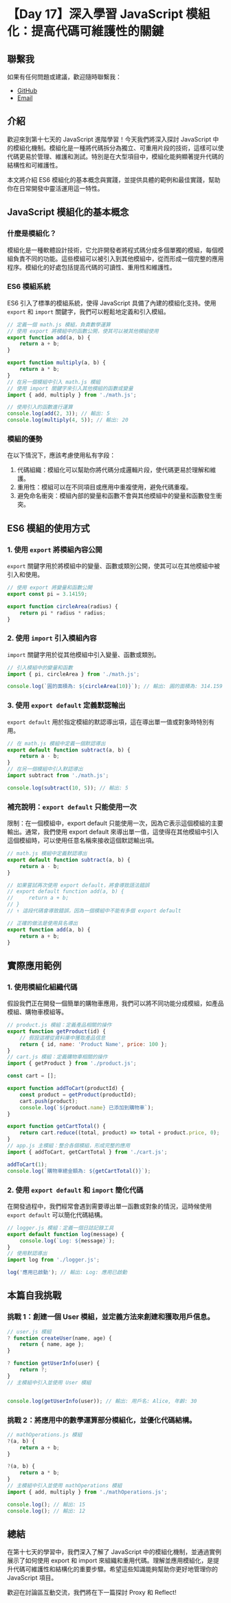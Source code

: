 # 【Day 17】深入學習 JavaScript 模組化：提高代碼可維護性的關鍵

## 聯繫我

如果有任何問題或建議，歡迎隨時聯繫我：

- [GitHub](https://github.com/Chung-Chi-Lin)
- [Email](mailto:z0925955648@gmail.com)

## 介紹

歡迎來到第十七天的 JavaScript 進階學習！今天我們將深入探討 JavaScript 中的模組化機制。模組化是一種將代碼拆分為獨立、可重用片段的技術，這樣可以使代碼更易於管理、維護和測試。特別是在大型項目中，模組化能夠顯著提升代碼的結構性和可維護性。

本文將介紹 ES6 模組化的基本概念與實踐，並提供具體的範例和最佳實踐，幫助你在日常開發中靈活運用這一特性。

## JavaScript 模組化的基本概念

### 什麼是模組化？

模組化是一種軟體設計技術，它允許開發者將程式碼分成多個單獨的模組，每個模組負責不同的功能。這些模組可以被引入到其他模組中，從而形成一個完整的應用程序。模組化的好處包括提高代碼的可讀性、重用性和維護性。

### ES6 模組系統

ES6 引入了標準的模組系統，使得 JavaScript 具備了內建的模組化支持。使用 `export` 和 `import` 關鍵字，我們可以輕鬆地定義和引入模組。

```javascript
// 定義一個 math.js 模組，負責數學運算
// 使用 export 將模組中的函數公開，使其可以被其他模組使用
export function add(a, b) {
    return a + b;
}

export function multiply(a, b) {
    return a * b;
}
// 在另一個模組中引入 math.js 模組
// 使用 import 關鍵字來引入其他模組的函數或變量
import { add, multiply } from './math.js';

// 使用引入的函數進行運算
console.log(add(2, 3)); // 輸出: 5
console.log(multiply(4, 5)); // 輸出: 20
```

### 模組的優勢
在以下情況下，應該考慮使用私有字段：
1. 代碼組織：模組化可以幫助你將代碼分成邏輯片段，使代碼更易於理解和維護。
2. 重用性：模組可以在不同項目或應用中重複使用，避免代碼重複。
3. 避免命名衝突：模組內部的變量和函數不會與其他模組中的變量和函數發生衝突。

## ES6 模組的使用方式
### 1. 使用 `export` 將模組內容公開
`export` 關鍵字用於將模組中的變量、函數或類別公開，使其可以在其他模組中被引入和使用。
```javascript
// 使用 export 將變量和函數公開
export const pi = 3.14159;

export function circleArea(radius) {
	return pi * radius * radius;
}
```
### 2. 使用 `import` 引入模組內容
`import` 關鍵字用於從其他模組中引入變量、函數或類別。
```javascript
// 引入模組中的變量和函數
import { pi, circleArea } from './math.js';

console.log(`圓的面積為: ${circleArea(10)}`); // 輸出: 圓的面積為: 314.159
```
### 3.  使用 `export default` 定義默認輸出
`export default` 用於指定模組的默認導出項，這在導出單一值或對象時特別有用。
```javascript
// 在 math.js 模組中定義一個默認導出
export default function subtract(a, b) {
	return a - b;
}
// 在另一個模組中引入默認導出
import subtract from './math.js';

console.log(subtract(10, 5)); // 輸出: 5
```
### 補充說明：`export default` 只能使用一次
限制：在一個模組中，export default 只能使用一次，因為它表示這個模組的主要輸出。通常，我們使用 export default 來導出單一值，這使得在其他模組中引入這個模組時，可以使用任意名稱來接收這個默認輸出項。
```javascript
// math.js 模組中定義默認導出
export default function subtract(a, b) {
    return a - b;
}

// 如果嘗試再次使用 export default，將會導致語法錯誤
// export default function add(a, b) {
//     return a + b;
// }
// ↑ 這段代碼會導致錯誤，因為一個模組中不能有多個 export default

// 正確的做法是使用具名導出
export function add(a, b) {
    return a + b;
}
```

## 實際應用範例
### 1. 使用模組化組織代碼
假設我們正在開發一個簡單的購物車應用，我們可以將不同功能分成模組，如產品模組、購物車模組等。
```javascript
// product.js 模組：定義產品相關的操作
export function getProduct(id) {
    // 假設這裡從資料庫中獲取產品信息
    return { id, name: 'Product Name', price: 100 };
}
// cart.js 模組：定義購物車相關的操作
import { getProduct } from './product.js';

const cart = [];

export function addToCart(productId) {
	const product = getProduct(productId);
	cart.push(product);
	console.log(`${product.name} 已添加到購物車`);
}

export function getCartTotal() {
	return cart.reduce((total, product) => total + product.price, 0);
}
// app.js 主模組：整合各個模組，形成完整的應用
import { addToCart, getCartTotal } from './cart.js';

addToCart(1);
console.log(`購物車總金額為: ${getCartTotal()}`);
```
### 2. 使用 `export default` 和 `import` 簡化代碼
在開發過程中，我們經常會遇到需要導出單一函數或對象的情況，這時候使用 `export default` 可以簡化代碼結構。
```javascript
// logger.js 模組：定義一個日誌記錄工具
export default function log(message) {
    console.log(`Log: ${message}`);
}
// 使用默認導出
import log from './logger.js';

log('應用已啟動'); // 輸出: Log: 應用已啟動
```

## 本篇自我挑戰
### 挑戰 1：創建一個 User 模組，並定義方法來創建和獲取用戶信息。
```javascript
// user.js 模組
? function createUser(name, age) {
	return { name, age };
}

? function getUserInfo(user) {
	return ?;
}
// 主模組中引入並使用 User 模組


console.log(getUserInfo(user)); // 輸出: 用戶名: Alice, 年齡: 30
```

### 挑戰 2：將應用中的數學運算部分模組化，並優化代碼結構。
```javascript
// mathOperations.js 模組
?(a, b) {
	return a + b;
}

?(a, b) {
	return a * b;
}
// 主模組中引入並使用 mathOperations 模組
import { add, multiply } from './mathOperations.js';

console.log(); // 輸出: 15
console.log(); // 輸出: 12
```

## 總結

在第十七天的學習中，我們深入了解了 JavaScript 中的模組化機制，並通過實例展示了如何使用 export 和 import 來組織和重用代碼。理解並應用模組化，是提升代碼可維護性和結構化的重要步驟。希望這些知識能夠幫助你更好地管理你的 JavaScript 項目。

歡迎在討論區互動交流，我們將在下一篇探討 Proxy 和 Reflect!
